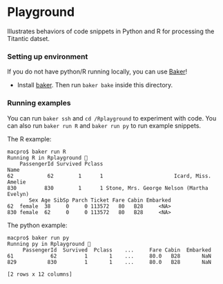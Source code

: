 # Playground

Illustrates behaviors of code snippets in Python and R for processing the Titantic datset.

### Setting up environment

If you do not have python/R running locally, you can use [Baker](https://getbaker.io)!

* Install [baker](https://docs.getbaker.io/installation/). Then run `baker bake` inside this directory.

### Running examples

You can run `baker ssh` and `cd /Rplayground` to experiment with code. You can also run `baker run R` and `baker run py` to run example snippets.


The R example:
```
macpro$ baker run R
Running R in Rplayground 🍞
    PassengerId Survived Pclass                                      Name
62           62        1      1                       Icard, Miss. Amelie
830         830        1      1 Stone, Mrs. George Nelson (Martha Evelyn)
       Sex Age SibSp Parch Ticket Fare Cabin Embarked
62  female  38     0     0 113572   80   B28     <NA>
830 female  62     0     0 113572   80   B28     <NA>
```

The python example:

```
macpro$ baker run py
Running py in Rplayground 🍞
     PassengerId  Survived  Pclass    ...     Fare Cabin  Embarked
61            62         1       1    ...     80.0   B28       NaN
829          830         1       1    ...     80.0   B28       NaN

[2 rows x 12 columns]
```


